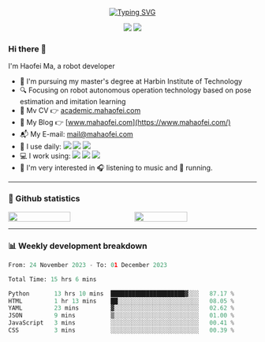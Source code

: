 
<!--
**HaofeiMa/HaofeiMa** is a ✨ _special_ ✨ repository because its `README.md` (this file) appears on your GitHub profile.

Here are some ideas to get you started:

- 🔭 I’m currently working on ...
- 🌱 I’m currently learning ...
- 👯 I’m looking to collaborate on ...
- 🤔 I’m looking for help with ...
- 💬 Ask me about ...
- 📫 How to reach me: ...
- 😄 Pronouns: ...
- ⚡ Fun fact: ...
-->

<p align="center">
      <a href="https://git.io/typing-svg"><img src="https://readme-typing-svg.herokuapp.com?font=Monospace&weight=600&size=24&duration=3000&pause=2000&color=000000&center=true&vCenter=true&random=false&width=435&height=60&lines=Haofei+Ma+-+Infinite+Advancing" alt="Typing SVG" /></a>
</p>

<div align="center">

[![](https://img.shields.io/badge/dynamic/json?url=https%3A%2F%2Fapi.github-star-counter.workers.dev%2Fuser%2FHaofeiMa&query=stars&suffix=%20stars&logo=Github&label=Github&color=blue)](https://github.com/HaofeiMa)
[![](https://img.shields.io/badge/dynamic/xml?url=https%3A%2F%2Fblog.csdn.net%2Fweixin_44543463&query=%2F%2Fli%5B3%5D%2Fdiv%2Fspan%5B1%5D%2Ftext()%5B1%5D&suffix=%20stars&logo=c&label=CSDN&color=red)](https://blog.csdn.net/weixin_44543463)

</div>

### Hi there 👋

I'm Haofei Ma, a robot developer

- 🏫 I'm pursuing my master's degree at Harbin Institute of Technology
- 🔍 Focusing on robot autonomous operation technology based on pose estimation and imitation learning
- 📃 Mv CV 👉 [academic.mahaofei.com](https://academic.mahaofei.com/)
- 📝 My Blog 👉 [www.mahaofei.com](https://www.mahaofei.com/)
- 📬 My E-mail: [mail@mahaofei.com](mailto:mail@mahaofei.com)
- 🚀 I use daily: ![](https://img.shields.io/badge/Git-black?logo=Git) ![](https://img.shields.io/badge/Shell-red?logo=Shell) ![](https://img.shields.io/badge/VS%20Code-blue?logo=visual%20studio%20code)
- 💻 I work using: ![](https://img.shields.io/badge/Python-lightyellow?logo=Python) ![](https://img.shields.io/badge/C%2B%2B-darkblue?logo=c%2B%2B) ![](https://img.shields.io/badge/Html5-red?logo=html5&logoColor=white)
- 🌈 I'm very interested in 🎧 listening to music and 🏃 running.


----

### 📇 Github statistics

<div style="display: flex;">
      <img src="https://github-readme-stats.vercel.app/api?username=HaofeiMa&show_icons=true&icon_color=CE1D2D&text_color=718096&bg_color=ffffff&hide_title=true" style="width: 50%;" />
      &nbsp;
      <img src="https://github-readme-streak-stats.herokuapp.com/?user=HaofeiMa" style="width: 46%;" />
</div>

----

### 📊 Weekly development breakdown

<!--START_SECTION:waka-->

```python
From: 24 November 2023 - To: 01 December 2023

Total Time: 15 hrs 6 mins

Python       13 hrs 10 mins  █████████████████████▓░░░   87.17 %
HTML         1 hr 13 mins    ██░░░░░░░░░░░░░░░░░░░░░░░   08.05 %
YAML         23 mins         ▓░░░░░░░░░░░░░░░░░░░░░░░░   02.62 %
JSON         9 mins          ▒░░░░░░░░░░░░░░░░░░░░░░░░   01.00 %
JavaScript   3 mins          ░░░░░░░░░░░░░░░░░░░░░░░░░   00.41 %
CSS          3 mins          ░░░░░░░░░░░░░░░░░░░░░░░░░   00.39 %
```

<!--END_SECTION:waka-->
